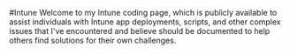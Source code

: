 #Intune
Welcome to my Intune coding page, which is publicly available to assist individuals with Intune app deployments, scripts, and other complex issues that I've encountered and believe should be documented to help others find solutions for their own challenges.
